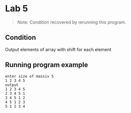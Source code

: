 # Lab 5

> Note: Condition recovered by rerunning this program.

## Condition

Output elements of array with shift for each element

## Running program example

```Running program
enter size of massiv 5
1 2 3 4 5
output
1 2 3 4 5 
2 3 4 5 1 
3 4 5 1 2 
4 5 1 2 3 
5 1 2 3 4 
```
